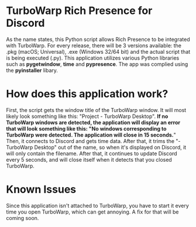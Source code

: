 # TurboWarp Rich Presence for Discord
As the name states, this Python script allows Rich Presence to be integrated with TurboWarp. For every release, there will be 3 versions available: the .pkg (macOS; Universal), .exe (Windows 32/64 bit) and the actual script that is being executed (.py).
This application utilizes various Python libraries such as **pygetwindow**, **time** and **pypresence**. The app was complied using the **pyinstaller** libary.

# How does this application work?
First, the script gets the window title of the TurboWarp window. It will most likely look something like this: "Project - TurboWarp Desktop". **If no TurboWarp windows are detected, the application will display an error that will look something like this: "No windows corresponding to TurboWarp were detected. The application will close in 15 seconds.**"
Then, it connects to Discord and gets time data. After that, it trims the "- TurboWarp Desktop" out of the name, so when it's displayed on Discord, it will only contain the filename.
After that, it continues to update Discord every 5 seconds, and will close itself when it detects that you closed TurboWarp.

# Known Issues
Since this application isn't attached to TurboWarp, you have to start it every time you open TurboWarp, which can get annoying. A fix for that will be coming soon.
